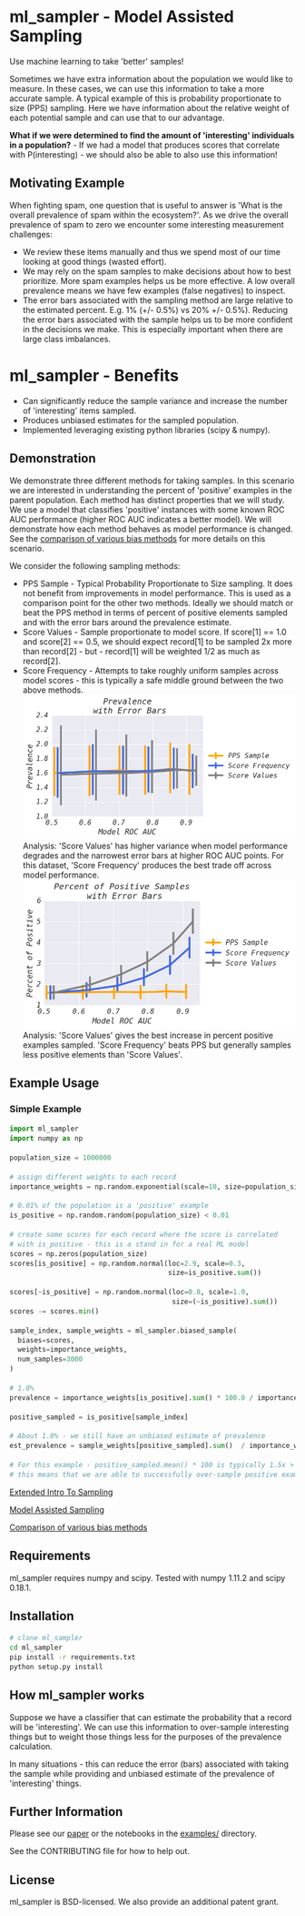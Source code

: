 # ml_sampler - Model Assisted Sampling 
Use machine learning to take 'better' samples!

Sometimes we have extra information about the population we would like to measure. In these cases, we can use this information to take a more accurate sample. 
A typical example of this is probability proportionate to size (PPS) sampling. Here we have information about the relative weight of each potential sample and can use that to our advantage. 

**What if we were determined to find the amount of 'interesting' individuals in a population?** - If we had a model that produces scores that correlate with P(interesting) - we should also be able to also use this information!

## Motivating Example
When fighting spam, one question that is useful to answer is 'What is the overall prevalence of spam within the ecosystem?'. As we drive the overall prevalence of spam to zero we encounter some interesting measurement challenges:
* We review these items manually and thus we spend most of our time looking at good things (wasted effort).
* We may rely on the spam samples to make decisions about how to best prioritize. More spam examples helps us be more effective. A low overall prevalence means we have few examples (false negatives) to inspect.
* The error bars associated with the sampling method are large relative to the estimated percent. E.g. 1% (+/- 0.5%) vs 20% +/- 0.5%). Reducing the error bars associated with the sample helps us to be more confident in the decisions we make. This is especially important when there are large class imbalances.

# ml_sampler - Benefits
 * Can significantly reduce the sample variance and increase the number of 'interesting' items sampled. 
 * Produces unbiased estimates for the sampled population.
 * Implemented leveraging existing python libraries (scipy & numpy).

## Demonstration
We demonstrate three different methods for taking samples. In this scenario we are interested in understanding the percent of 'positive' examples in the parent population. Each method has distinct properties that we will study. We use a model that classifies 'positive' instances with some known ROC AUC performance (higher ROC AUC indicates a better model). We will demonstrate how each method behaves as model performance is changed. See the [comparison of various bias methods](https://github.com/facebookincubator/ml_sampler/blob/master/examples/bias_comparison.ipynb) for more details on this scenario. 

We consider the following sampling methods:
 * PPS Sample - Typical Probability Proportionate to Size sampling. It does not benefit from improvements in model performance. This is used as a comparison point for the other two methods. Ideally we should match or beat the PPS method in terms of percent of positive elements sampled and with the error bars around the prevalence estimate.
 * Score Values - Sample proportionate to model score. If score[1] == 1.0 and score[2] == 0.5, we should expect record[1] to be sampled 2x more than record[2] - but - record[1] will be weighted 1/2 as much as record[2].
 * Score Frequency - Attempts to take roughly uniform samples across model scores - this is typically a safe middle ground between the two above methods.
![Prevalence](images/prevalence.png)
Analysis: 'Score Values' has higher variance when model performance degrades and the narrowest error bars at higher ROC AUC points. For this dataset, 'Score Frequency' produces the best trade off across model performance.
![Percent of Positive Samples](images/posititve_samples.png)
Analysis: 'Score Values' gives the best increase in percent positive examples sampled. 'Score Frequency' beats PPS but generally samples less positive elements than 'Score Values'.

## Example Usage
### Simple Example
```python
import ml_sampler
import numpy as np

population_size = 1000000

# assign different weights to each record
importance_weights = np.random.exponential(scale=10, size=population_size)

# 0.01% of the population is a 'positive' example
is_positive = np.random.random(population_size) < 0.01

# create some scores for each record where the score is correlated
# with is_positive - this is a stand in for a real ML model
scores = np.zeros(population_size)
scores[is_positive] = np.random.normal(loc=2.9, scale=0.3,
                                       size=is_positive.sum())

scores[~is_positive] = np.random.normal(loc=0.8, scale=1.0,
                                        size=(~is_positive).sum())
scores -= scores.min()

sample_index, sample_weights = ml_sampler.biased_sample(
  biases=scores,
  weights=importance_weights,
  num_samples=3000
)

# 1.0%
prevalence = importance_weights[is_positive].sum() * 100.0 / importance_weights.sum()

positive_sampled = is_positive[sample_index]

# About 1.0% - we still have an unbiased estimate of prevalence
est_prevalence = sample_weights[positive_sampled].sum()  / importance_weights.sum() * 100.0

# For this example - positive_sampled.mean() * 100 is typically 1.5x > est_prevalence
# this means that we are able to successfully over-sample positive examples 
```

[Extended Intro To Sampling](https://github.com/facebookincubator/ml_sampler/blob/master/examples/sampling_introduction.ipynb)

[Model Assisted Sampling](https://github.com/facebookincubator/ml_sampler/blob/master/examples/ml_assisted_sampling.ipynb)

[Comparison of various bias methods](https://github.com/facebookincubator/ml_sampler/blob/master/examples/bias_comparison.ipynb)

## Requirements
ml_sampler requires numpy and scipy. Tested with numpy 1.11.2 and scipy 0.18.1.

## Installation
```bash
# clone ml_sampler
cd ml_sampler
pip install -r requirements.txt 
python setup.py install
```

## How ml_sampler works
Suppose we have a classifier that can estimate the probability that a record will be 'interesting'. We can use this information to over-sample interesting things but to weight those things less for the purposes of the prevalence calculation. 

In many situations - this can reduce the error (bars) associated with taking the sample while providing and unbiased estimate of the prevalence of 'interesting' things. 


## Further Information
Please see our [paper](https://github.com/facebookincubator/ml_sampler/blob/master/ml_sampler.pdf) or the notebooks in the [examples/](https://github.com/facebookincubator/ml_sampler/tree/master/examples) directory.

See the CONTRIBUTING file for how to help out.

## License
ml_sampler is BSD-licensed. We also provide an additional patent grant.
